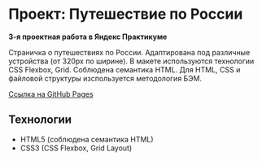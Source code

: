 # Проект: Путешествие по России
**3-я проектная работа в Яндекс Практикуме**

Страничка о путешествиях по России. Адаптирована под различные устройства (от 320px по ширине). В макете используются технологии CSS Flexbox, Grid. Соблюдена семантика HTML. Для HTML, CSS и файловой структуры изспользуется методология БЭМ.

[Ссылка на GitHub Pages](https://nkvasov.github.io/russian-travel/)

## Технологии
* HTML5 (соблюдена семантика HTML)
* CSS3 (CSS Flexbox, Grid Layout)
